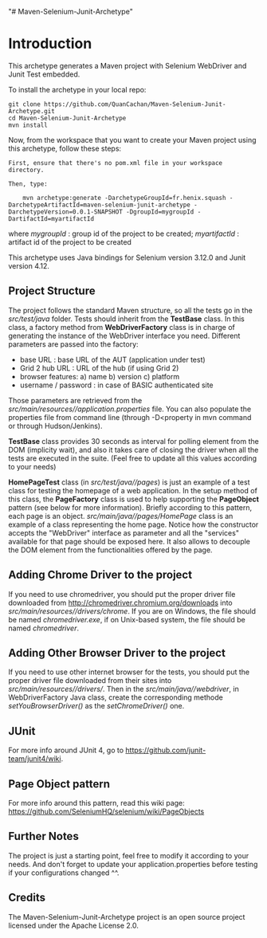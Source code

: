 "# Maven-Selenium-Junit-Archetype" 

Introduction
============

This archetype generates a Maven project with Selenium WebDriver and Junit Test embedded.

To install the archetype in your local repo:

	git clone https://github.com/QuanCachan/Maven-Selenium-Junit-Archetype.git
	cd Maven-Selenium-Junit-Archetype
	mvn install

Now, from the workspace that you want to create your Maven project using this archetype, follow these steps:
    
    First, ensure that there's no pom.xml file in your workspace directory.

    Then, type:

        mvn archetype:generate -DarchetypeGroupId=fr.henix.squash -DarchetypeArtifactId=maven-selenium-junit-archetype -DarchetypeVersion=0.0.1-SNAPSHOT -DgroupId=mygroupId -DartifactId=myartifactId
    						 
where *mygroupId* : group id of the project to be created; *myartifactId* : artifact id of the project to be created

This archetype uses Java bindings for Selenium version 3.12.0 and Junit version 4.12.

Project Structure
-----------------------------------

The project follows the standard Maven structure, so all the tests go in the *src/test/java* folder.  Tests should inherit from the **TestBase** class. In this class, a factory method
from **WebDriverFactory** class is in charge of generating the instance of the WebDriver interface you need. Different parameters are passed into the factory:

* base URL : base URL of the AUT (application under test)
* Grid 2 hub URL :  URL of the hub (if using Grid 2)
* browser features: a) name b) version c) platform
* username / password : in case of BASIC authenticated site

Those parameters are retrieved from the *src/main/resources/<groupId>/application.properties* file. You can also populate the properties file from command line (through -D<property in mvn command or through
Hudson/Jenkins).

**TestBase** class provides 30 seconds as interval for polling element from the DOM (implicity wait), and also it takes care of closing the driver when all the tests are executed in the suite. 
(Feel free to update all this values according to your needs)

**HomePageTest** class (in *src/test/java/<groupId>/pages*) is just an example of a test class for testing the homepage of a web application. In the setup method of this class, the **PageFactory** class is used
 to help supporting the **PageObject** pattern (see below for more information). Briefly according to this pattern, each page is an object. *src/main/java/<groupId>/pages/HomePage* class is an example of 
 a class representing the home page. Notice how the constructor accepts the "WebDriver" interface as parameter and all the "services" available for that page should be exposed here. It also allows to
 decouple the DOM element from the functionalities offered by the page.
 
 
Adding Chrome Driver to the project
-----------------------------------

If you need to use chromedriver, you should put the proper driver file downloaded from http://chromedriver.chromium.org/downloads into *src/main/resources/<groupId>/drivers/chrome*. If you are on Windows, the file should be named *chromedriver.exe*,
if on Unix-based system, the file should be named *chromedriver*.


Adding Other Browser Driver to the project
-----------------------------------

If you need to use other internet browser for the tests, you should put the proper driver file downloaded from their sites into *src/main/resources/<groupId>/drivers/<browserName>*.
Then in the *src/main/java/<groupId>/webdriver*, in WebDriverFactory Java class, create the corresponding methode *setYouBrowserDriver()* as the *setChromeDriver()* one.

JUnit
------
For more info around JUnit 4, go to https://github.com/junit-team/junit4/wiki.


Page Object pattern
-------------------
For more info around this pattern, read this wiki page: https://github.com/SeleniumHQ/selenium/wiki/PageObjects


Further Notes
-------
The project is just a starting point, feel free to modify it according to your needs.
And don't forget to update your application.properties before testing if your configurations changed ^^. 

Credits
-------
The Maven-Selenium-Junit-Archetype project is an open source project licensed under the Apache License 2.0.